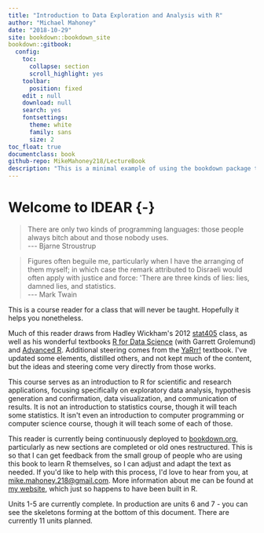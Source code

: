 ```yaml
---
title: "Introduction to Data Exploration and Analysis with R"
author: "Michael Mahoney"
date: "2018-10-29"
site: bookdown::bookdown_site
bookdown::gitbook:
  config:
    toc:
      collapse: section
      scroll_highlight: yes
    toolbar:
      position: fixed
    edit : null
    download: null
    search: yes
    fontsettings:
      theme: white
      family: sans
      size: 2
toc_float: true
documentclass: book
github-repo: MikeMahoney218/LectureBook
description: "This is a minimal example of using the bookdown package to write a book. The output format for this example is bookdown::gitbook."
---
```


# Welcome to IDEAR {-}

> There are only two kinds of programming languages: those people always bitch about and those nobody uses.  
> --- Bjarne Stroustrup  

>Figures often beguile me, particularly when I have the arranging of them myself; in which case the remark attributed to Disraeli would often apply with justice and force: 'There are three kinds of lies: lies, damned lies, and statistics.  
> --- Mark Twain

This is a course reader for a class that will never be taught. Hopefully it helps you nonetheless.

Much of this reader draws from Hadley Wickham's 2012 [stat405](http://stat405.had.co.nz/) class, as well as his wonderful textbooks [R for Data Science](http://r4ds.had.co.nz/index.html) (with Garrett Grolemund) and [Advanced R](https://adv-r.hadley.nz/index.html). Additional steering comes from the [YaRrr!](https://bookdown.org/ndphillips/YaRrr/) textbook. I've updated some elements, distilled others, and not kept much of the content, but the ideas and steering come very directly from those works.

This course serves as an introduction to R for scientific and research applications, focusing specifically on exploratory data analysis, hypothesis generation and confirmation, data visualization, and communication of results. It is not an introduction to statistics course, though it will teach some statistics. It isn't even an introduction to computer programming or computer science course, though it will teach some of each of those. 

This reader is currently being continuously deployed to  [bookdown.org](https://bookdown.org/connect/#/apps/2008/access), particularly as new sections are completed or old ones restructured. This is so that I can get feedback from the small group of people who are using this book to learn R themselves, so I can adjust and adapt the text as needed. If you'd like to help with this process, I'd love to hear from you, at <mike.mahoney.218@gmail.com>. More information about me can be found at [my website](https://www.mikemahoney218.com), which just so happens to have been built in R.

Units 1-5 are currently complete. In production are units 6 and 7 - you can see the skeletons forming at the bottom of this document. There are currently 11 units planned.
